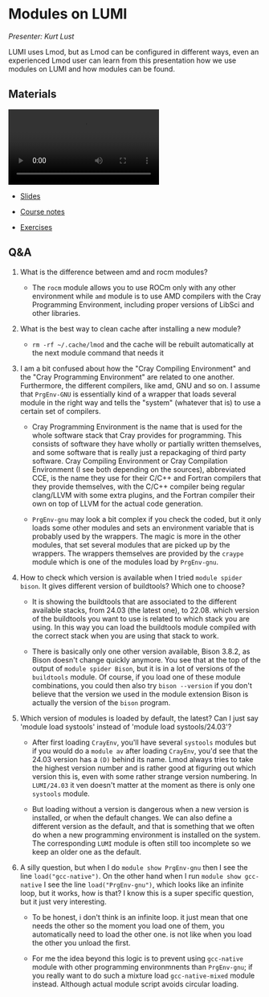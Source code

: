 # Modules on LUMI

*Presenter: Kurt Lust*

LUMI uses Lmod, but as Lmod can be configured in different ways, even an experienced
Lmod user can learn from this presentation how we use modules on LUMI and how
modules can be found.


## Materials

<!--
Materials will be made available during and after the lecture
-->

<video src="https://462000265.lumidata.eu/2day-20241210/recordings/04-Modules.mp4" controls="controls"></video>

<!--
-   A video recording will follow.
-->

-   [Slides](https://462000265.lumidata.eu/2day-20241210/files/LUMI-2day-20241210-04-Modules.pdf)

-   [Course notes](04-Modules.md)

-   [Exercises](E04-Modules.md)


## Q&A

1.  What is the difference between amd and rocm modules?

    -   The `rocm` module allows you to use ROCm only with any other environment while `amd` module is to use AMD compilers with the Cray Programming Environment, including proper versions of LibSci and other libraries. 

2.  What is the best way to clean cache after installing a new module?

    -   `rm -rf ~/.cache/lmod` and the cache will be rebuilt automatically at the next module command that needs it

3.  I am a bit confused about how the "Cray Compiling Environment" and the "Cray Programming Environment" are related to one another. Furthermore, the different compilers, like amd, GNU and so on. I assume that `PrgEnv-GNU` is essentially kind of a wrapper that loads several module in the right way and tells the "system" (whatever that is) to use a certain set of compilers.

    -   Cray Programming Environment is the name that is used for the whole software stack that Cray provides for programming. This consists of software they have wholly or partially written themselves, and some software that is really just a repackaging of third party software. Cray Compiling Environment or Cray Compilation Environment (I see both depending on the sources), abbreviated CCE, is the name they use for their C/C++ and Fortran compilers that they provide themselves, with the C/C++ compiler being regular clang/LLVM with some extra plugins, and the Fortran compiler their own on top of LLVM for the actual code generation.

    -   `PrgEnv-gnu` may look a bit complex if you check the coded, but it only loads some other modules and sets an environment variable that is probably used by the wrappers. The magic is more in the other modules, that set several modules that are picked up by the wrappers. The wrappers themselves are provided by the `craype` module which is one of the modules load by `PrgEnv-gnu`. 

4.  How to check which version is available when I tried `module spider bison`. It gives different version of buildtools? Which one to choose?

    -    It is showing the buildtools that are associated to the different available stacks, from 24.03 (the latest one), to 22.08. which version of the buildtools you want to use is related to which stack you are using. In this way you can load the buildtools module compiled with the correct stack when you are using that stack to work. 

    -   There is basically only one other version available, Bison 3.8.2, as Bison doesn't change quickly anymore. You see that at the top of the output of `module spider Bison`, but it is in a lot of versions of the `buildtools` module. Of course, if you load one of these module combinations, you could then also try `bison --version` if you don't believe that the version we used in the module extension Bison is actually the version of the `bison` program.

5.  Which version of modules is loaded by default, the latest? Can I just say 'module load systools' instead of 'module load systools/24.03'?

    -    After first loading `CrayEnv`, you'll have several `systools` modules but if you would do a `module av` after loading `CrayEnv`, you'd see that the 24.03 version has a `(D)` behind its name. Lmod always tries to take the highest version number and is rather good at figuring out which version this is, even with some rather strange version numbering. In `LUMI/24.03` it ven doesn't matter at the moment as there is only one `systools` module.

    -    But loading without a version is dangerous when a new version is installed, or when the default changes. We can also define a different version as the default, and that is something that we often do when a new programming environment is installed on the system. The corresponding `LUMI` module is often still too incomplete so we keep an older one as the default.

6.  A silly question, but when I do `module show PrgEnv-gnu` then I see the line `load("gcc-native")`. On the other hand when I run `module show gcc-native` I see the line `load("PrgEnv-gnu")`, which looks like an infinite loop, but it works, how is that? I know this is a super specific question, but it just very interesting.

    -    To be honest, i don't think is an infinite loop. it just mean that one needs the other so the moment you load one of them, you automatically need to load the other one. is not like when you load the other you unload the first.

    -    For me the idea beyond this logic is to prevent using `gcc-native` module with other programming environmnents than `PrgEnv-gnu`; if you really want to do such a mixture load `gcc-native-mixed` module instead. Although actual module script avoids circular loading.


